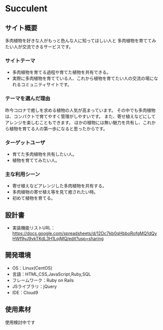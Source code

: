 # Succulent

## サイト概要
多肉植物を好きな人がもっと色んな人に知ってほしい人と
多肉植物を育ててみたい人が交流できるサービスです。

### サイトテーマ
- 多肉植物を育てる過程や育てた植物を共有できる。
- 実際に多肉植物を育てている人、これから植物を育てたい人の交流の場になれるコミュニティサイトです。

### テーマを選んだ理由
昨今コロナで癒しを求める植物の人気が高まっています。
その中でも多肉植物は、コンパクトで育てやすく管理がしやすいです。
また、寄せ植えなどにしてアレンジを楽しむこともできます。
ほかの植物には無い魅力を共有し、これから植物を育てる人の第一歩になると思ったからです。

### ターゲットユーザ
- 育てた多肉植物を共有したい人。
- 植物を育ててみたい人。

### 主な利用シーン
- 寄せ植えなどアレンジした多肉植物を共有する。
- 多肉植物の寄せ植え等を見て癒されたい時。
- 初めて植物を育てる。

## 設計書
- 実装機能リストURL：https://docs.google.com/spreadsheets/d/12Dc7kb0qHbboRofgMQ1dQyHWf9yJ9vkTKdL3H1LpjMQ/edit?usp=sharing

## 開発環境
- OS：Linux(CentOS)
- 言語：HTML,CSS,JavaScript,Ruby,SQL
- フレームワーク：Ruby on Rails
- JSライブラリ：jQuery
- IDE：Cloud9

## 使用素材
使用検討中です